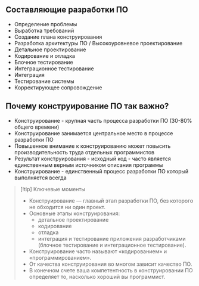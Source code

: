 ## Составляющие разработки ПО
* Определение проблемы
* Выработка требований
* Создание плана конструирования
* Разработка архитектуры ПО / Высокоуровневое проектирование
* Детальное проектирование
* Кодирование и отладка
* Блочное тестирование
* Интеграционное тестирование
* Интеграция
* Тестирование системы
* Корректирующее сопровождение

## Почему конструирование ПО так важно?

* Конструирование - крупная часть процесса разработки ПО (30-80% общего времени)
* Конструирование занимается центральное место в процессе разработки ПО
* Повышенное внимание к конструированию может повысить производительность труда отдельных программистов
* Результат конструирования - исходный код - часто является единственным верным источником описания программы
* Конструирование - единственный процесс разработки ПО который выполняется всегда

>[!tip] Ключевые моменты
>* Конструирование — главный этап разработки ПО, без которого не обходится ни один проект.
>* Основные этапы конструирования: 
>	* детальное проектирование
>	* кодирование
>	* отладка
>	* интеграция и тестирование приложения
 разработчиками (блочное тестирование и интеграционное тестирование).
>* Конструирование часто называют «кодированием» и «программированием».
>* От качества конструирования во многом зависит качество ПО.
>* В конечном счете ваша компетентность в конструировании ПО определяет то, насколько хороший вы программист.
